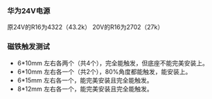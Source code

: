 ### 华为24V电源
原24V的R16为4322（43.2k）
20V的R16为2702（27k）

### 磁铁触发测试
* 6*10mm 左右各两个（共4个），完全能触发，但底座不能完美安装上。
* 6*10mm 左右各一个（共2个），80%角度都能触发，能安装上。
* 6*15mm 左右各一个，能完美安装且完全能触发。
* 8*12mm 左右各一个，能完美安装且完全能触发。
